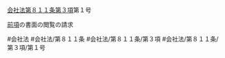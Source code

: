 [会社法第８１１条第３項](会社法＿＿＿＿第８１１条第３項)第１号

[前項](会社法＿＿＿＿第８１１条第２項)の書面の閲覧の請求


#会社法
#会社法/第８１１条
#会社法/第８１１条/第３項
#会社法/第８１１条/第３項/第１号
